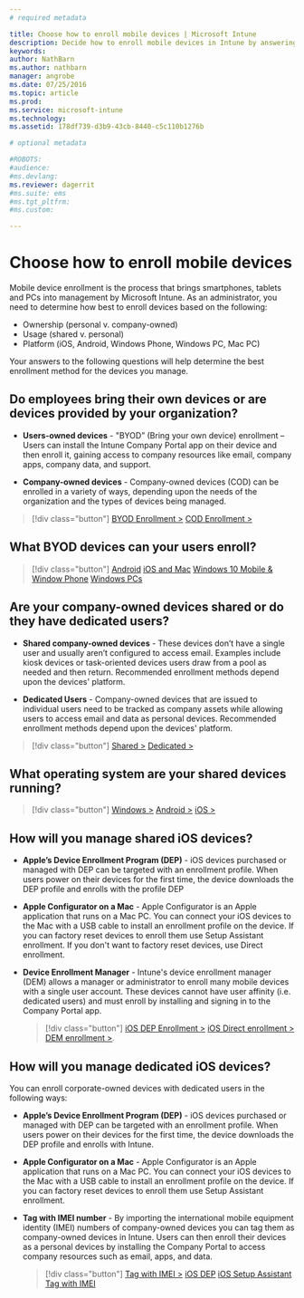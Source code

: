 ```yaml
---
# required metadata

title: Choose how to enroll mobile devices | Microsoft Intune
description: Decide how to enroll mobile devices in Intune by answering a few simple questions
keywords:
author: NathBarnms.author: nathbarn
manager: angrobe
ms.date: 07/25/2016
ms.topic: article
ms.prod:
ms.service: microsoft-intune
ms.technology:
ms.assetid: 178df739-d3b9-43cb-8440-c5c110b1276b

# optional metadata

#ROBOTS:
#audience:
#ms.devlang:
ms.reviewer: dagerrit
#ms.suite: ems
#ms.tgt_pltfrm:
#ms.custom:

---
```


# Choose how to enroll mobile devices

Mobile device enrollment is the process that brings smartphones, tablets and PCs into management by Microsoft Intune. As an administrator, you need to determine how best to enroll devices based on the following:

 - 	Ownership (personal v. company-owned)
 -	Usage (shared v. personal)
 - 	Platform (iOS, Android, Windows Phone, Windows PC, Mac PC)

Your answers to the following questions will help determine the best enrollment method for the devices you manage.

## **Do employees bring their own devices or are devices provided by your organization?**

  - **Users-owned devices** - "BYOD” (Bring your own device) enrollment – Users can install the Intune Company Portal app on their device and then enroll it, gaining access to company resources like email, company apps, company data, and support.  

  - **Company-owned devices** - Company-owned devices (COD) can be enrolled in a variety of ways, depending upon the needs of the organization and the types of devices being managed.

> [!div class="button"]
[BYOD Enrollment >](#what-byod-devices-can-your-users-enroll)   [COD Enrollment >](#are-your-company-owned-devices-shared-or-do-they-have-dedicated-users)

## **What BYOD devices can your users enroll?**

> [!div class="button"]
[Android](/intune/deploy-use/set-up-android-management-with-microsoft-intune) [iOS and Mac](/intune/deploy-use/set-up-ios-and-mac-management-with-microsoft-intune) [Windows 10 Mobile & Window Phone](/intune/deploy-use/set-up-windows-phone-management-with-microsoft-intune) [Windows PCs](/intune/deploy-use/set-up-windows-device-management-with-microsoft-intune)

## **Are your company-owned devices shared or do they have dedicated users?**

- **Shared company-owned devices** - These devices don’t have a single user and usually aren’t configured to access email. Examples include kiosk devices or task-oriented devices users draw from a pool as needed and then return. Recommended enrollment methods depend upon the devices' platform.

- **Dedicated Users** - Company-owned devices that are issued to individual users need to be tracked as company assets while allowing users to access email and data as personal devices. Recommended enrollment methods depend upon the devices' platform.

> [!div class="button"]
[Shared >](#what-operating-system-are-your-shared-devices-running)   [Dedicated >](#how-will-you-manage-dedicated-ios-devices)


## **What operating system are your shared devices running?**

  > [!div class="button"]
  [Windows >](/intune/deploy-use/enroll-corporate-owned-devices-with-the-device-enrollment-manager-in-microsoft-intune) [Android >](/intune/deploy-use/enroll-corporate-owned-devices-with-the-device-enrollment-manager-in-microsoft-intune) [iOS >](#how-will-you-manage-shared-ios-devices)

## **How will you manage shared iOS devices?**

- **Apple’s Device Enrollment Program (DEP)** - iOS devices purchased or managed with DEP can be targeted with an enrollment profile. When users power on their devices for the first time, the device downloads the DEP profile and enrolls with the profile DEP

- **Apple Configurator on a Mac** - Apple Configurator is an Apple application that runs on a Mac PC. You can connect your iOS devices to the Mac with a USB cable to install an enrollment profile on the device. If you can factory reset devices to enroll them use Setup Assistant enrollment. If you don't want to factory reset devices, use Direct enrollment.

- **Device Enrollment Manager** - Intune's device enrollment manager (DEM) allows a manager or administrator to enroll many mobile devices with a single user account. These devices cannot have user affinity (i.e. dedicated users) and must enroll by installing and signing in to the Company Portal app.

  > [!div class="button"]
  [iOS DEP Enrollment >](/intune/deploy-use/ios-device-enrollment-program-in-microsoft-intune) [iOS Direct enrollment >](/intune/deploy-use/ios-direct-enrollment-in-microsoft-intune)  [DEM enrollment >](/intune/deploy-use/enroll-corporate-owned-devices-with-the-device-enrollment-manager-in-microsoft-intune).

## **How will you manage dedicated iOS devices?**

You can enroll corporate-owned devices with dedicated users in the following ways:

- **Apple’s Device Enrollment Program (DEP)** - iOS devices purchased or managed with DEP can be targeted with an enrollment profile. When users power on their devices for the first time, the device downloads the DEP profile and enrolls with Intune.

- **Apple Configurator on a Mac** - Apple Configurator is an Apple application that runs on a Mac PC. You can connect your iOS devices to the Mac with a USB cable to install an enrollment profile on the device. If you can factory reset devices to enroll them use Setup Assistant enrollment.

- **Tag with IMEI number** - By importing the international mobile equipment identity (IMEI) numbers of company-owned devices you can tag them as company-owned devices in Intune. Users can then enroll their devices as a personal devices by installing the Company Portal to access company resources such as email, apps, and data.

  > [!div class="button"]
  [Tag with IMEI >](/intune/deploy-use/specify-corporate-owned-devices-with-international-mobile-equipment-identity-imei-numbers) [iOS DEP](/intune/deploy-use/ios-device-enrollment-program-in-microsoft-intune) [iOS Setup Assistant](/intune/deploy-use/ios-setup-assistant-enrollment-in-microsoft-intune) [Tag with IMEI](/intune/deploy-use/specify-corporate-owned-devices-with-international-mobile-equipment-identity-imei-numbers)
